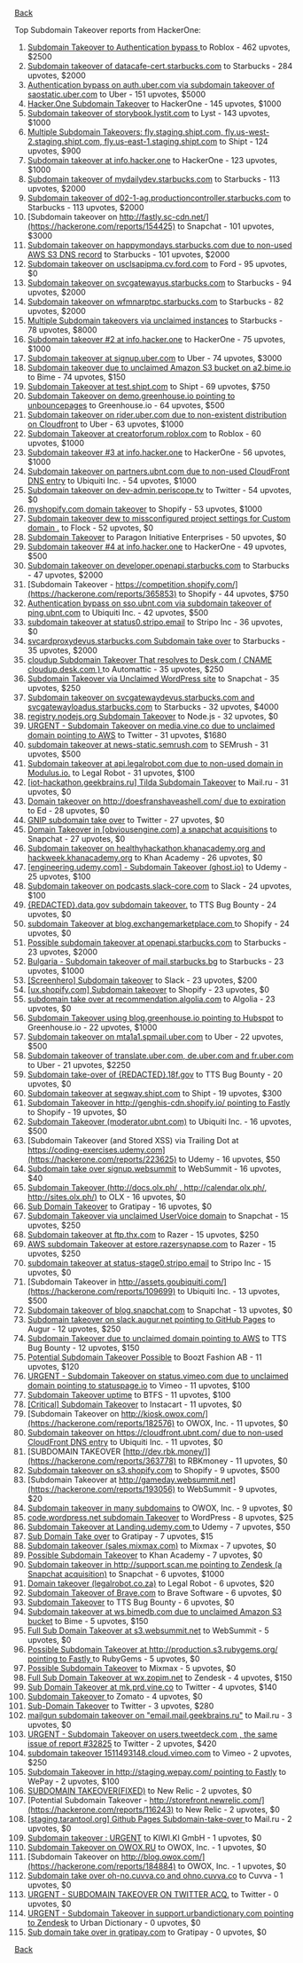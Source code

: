 [Back](../README.md)

Top Subdomain Takeover reports from HackerOne:

1. [Subdomain Takeover to Authentication bypass ](https://hackerone.com/reports/335330) to Roblox - 462 upvotes, $2500
2. [Subdomain takeover of datacafe-cert.starbucks.com](https://hackerone.com/reports/665398) to Starbucks - 284 upvotes, $2000
3. [Authentication bypass on auth.uber.com via subdomain takeover of saostatic.uber.com](https://hackerone.com/reports/219205) to Uber - 151 upvotes, $5000
4. [Hacker.One Subdomain Takeover](https://hackerone.com/reports/159156) to HackerOne - 145 upvotes, $1000
5. [Subdomain takeover of storybook.lystit.com](https://hackerone.com/reports/779442) to Lyst - 143 upvotes, $1000
6. [Multiple Subdomain Takeovers: fly.staging.shipt.com, fly.us-west-2.staging.shipt.com, fly.us-east-1.staging.shipt.com](https://hackerone.com/reports/576857) to Shipt - 124 upvotes, $900
7. [Subdomain takeover at info.hacker.one](https://hackerone.com/reports/202767) to HackerOne - 123 upvotes, $1000
8. [Subdomain takeover of mydailydev.starbucks.com](https://hackerone.com/reports/570651) to Starbucks - 113 upvotes, $2000
9. [Subdomain takeover of d02-1-ag.productioncontroller.starbucks.com](https://hackerone.com/reports/661751) to Starbucks - 113 upvotes, $2000
10. [Subdomain takeover on http://fastly.sc-cdn.net/](https://hackerone.com/reports/154425) to Snapchat - 101 upvotes, $3000
11. [Subdomain takeover on happymondays.starbucks.com due to non-used AWS S3 DNS record](https://hackerone.com/reports/186766) to Starbucks - 101 upvotes, $2000
12. [Subdomain takeover on usclsapipma.cv.ford.com](https://hackerone.com/reports/484420) to Ford - 95 upvotes, $0
13. [Subdomain takeover on svcgatewayus.starbucks.com](https://hackerone.com/reports/325336) to Starbucks - 94 upvotes, $2000
14. [Subdomain takeover on wfmnarptpc.starbucks.com](https://hackerone.com/reports/388622) to Starbucks - 82 upvotes, $2000
15. [Multiple Subdomain takeovers via unclaimed instances](https://hackerone.com/reports/276269) to Starbucks - 78 upvotes, $8000
16. [Subdomain takeover #2  at info.hacker.one](https://hackerone.com/reports/209004) to HackerOne - 75 upvotes, $1000
17. [Subdomain takeover at signup.uber.com](https://hackerone.com/reports/197489) to Uber - 74 upvotes, $3000
18. [Subdomain takeover due to unclaimed Amazon S3 bucket on a2.bime.io](https://hackerone.com/reports/121461) to Bime - 74 upvotes, $150
19. [Subdomain Takeover at test.shipt.com](https://hackerone.com/reports/387760) to Shipt - 69 upvotes, $750
20. [Subdomain Takeover on demo.greenhouse.io pointing to unbouncepages](https://hackerone.com/reports/407355) to Greenhouse.io - 64 upvotes, $500
21. [Subdomain takeover on rider.uber.com due to non-existent distribution on Cloudfront](https://hackerone.com/reports/175070) to Uber - 63 upvotes, $1000
22. [Subdomain Takeover at creatorforum.roblox.com](https://hackerone.com/reports/264494) to Roblox - 60 upvotes, $1000
23. [Subdomain takeover #3 at info.hacker.one](https://hackerone.com/reports/217358) to HackerOne - 56 upvotes, $1000
24. [Subdomain takeover on partners.ubnt.com due to non-used CloudFront DNS entry](https://hackerone.com/reports/145224) to Ubiquiti Inc. - 54 upvotes, $1000
25. [Subdomain takeover on dev-admin.periscope.tv](https://hackerone.com/reports/531890) to Twitter - 54 upvotes, $0
26. [myshopify.com domain takeover](https://hackerone.com/reports/320355) to Shopify - 53 upvotes, $1000
27. [Subdomain takeover dew to missconfigured project settings for Custom domain .](https://hackerone.com/reports/428651) to Flock - 52 upvotes, $0
28. [Subdomain Takeover](https://hackerone.com/reports/180393) to Paragon Initiative Enterprises - 50 upvotes, $0
29. [Subdomain takeover #4 at info.hacker.one](https://hackerone.com/reports/220002) to HackerOne - 49 upvotes, $500
30. [Subdomain takeover on developer.openapi.starbucks.com](https://hackerone.com/reports/275714) to Starbucks - 47 upvotes, $2000
31. [Subdomain Takeover - https://competition.shopify.com/](https://hackerone.com/reports/365853) to Shopify - 44 upvotes, $750
32. [Authentication bypass on sso.ubnt.com via subdomain takeover of ping.ubnt.com](https://hackerone.com/reports/172137) to Ubiquiti Inc. - 42 upvotes, $500
33. [subdomain takeover at status0.stripo.email](https://hackerone.com/reports/737695) to Stripo Inc - 36 upvotes, $0
34. [svcardproxydevus.starbucks.com Subdomain take over](https://hackerone.com/reports/380158) to Starbucks - 35 upvotes, $2000
35. [cloudup Subdomain Takeover That resolves to Desk.com ( CNAME cloudup.desk.com ) ](https://hackerone.com/reports/201796) to Automattic - 35 upvotes, $250
36. [Subdomain Takeover via Unclaimed WordPress site](https://hackerone.com/reports/274336) to Snapchat - 35 upvotes, $250
37. [Subdomain takeover on svcgatewaydevus.starbucks.com and svcgatewayloadus.starbucks.com](https://hackerone.com/reports/383564) to Starbucks - 32 upvotes, $4000
38. [registry.nodejs.org Subdomain Takeover](https://hackerone.com/reports/340580) to Node.js - 32 upvotes, $0
39. [URGENT - Subdomain Takeover on media.vine.co due to unclaimed domain pointing to AWS](https://hackerone.com/reports/32825) to Twitter - 31 upvotes, $1680
40. [subdomain takeover at news-static.semrush.com](https://hackerone.com/reports/294201) to SEMrush - 31 upvotes, $500
41. [Subdomain takeover at api.legalrobot.com due to non-used domain in Modulus.io.](https://hackerone.com/reports/148770) to Legal Robot - 31 upvotes, $100
42. [[iot-hackathon.geekbrains.ru] Tilda Subdomain Takeover](https://hackerone.com/reports/720992) to Mail.ru - 31 upvotes, $0
43. [Domain takeover on http://doesfranshaveashell.com/ due to expiration](https://hackerone.com/reports/692068) to Ed - 28 upvotes, $0
44. [GNIP subdomain take over](https://hackerone.com/reports/189548) to Twitter - 27 upvotes, $0
45. [Domain Takeover in [obviousengine.com] a snapchat acquisitions](https://hackerone.com/reports/392785) to Snapchat - 27 upvotes, $0
46. [Subdomain takeover on healthyhackathon.khanacademy.org and hackweek.khanacademy.org](https://hackerone.com/reports/474798) to Khan Academy - 26 upvotes, $0
47. [[engineering.udemy.com] - Subdomain Takeover (ghost.io)](https://hackerone.com/reports/368119) to Udemy - 25 upvotes, $100
48. [Subdomain takeover on podcasts.slack-core.com](https://hackerone.com/reports/195350) to Slack - 24 upvotes, $100
49. [{REDACTED}.data.gov subdomain takeover.](https://hackerone.com/reports/263902) to TTS Bug Bounty - 24 upvotes, $0
50. [subdomain Takeover at blog.exchangemarketplace.com ](https://hackerone.com/reports/416474) to Shopify - 24 upvotes, $0
51. [Possible subdomain takeover at openapi.starbucks.com](https://hackerone.com/reports/241503) to Starbucks - 23 upvotes, $2000
52. [Bulgaria - Subdomain takeover of mail.starbucks.bg](https://hackerone.com/reports/736863) to Starbucks - 23 upvotes, $1000
53. [[Screenhero] Subdomain takeover](https://hackerone.com/reports/142096) to Slack - 23 upvotes, $200
54. [[ux.shopify.com] Subdomain takeover](https://hackerone.com/reports/221631) to Shopify - 23 upvotes, $0
55. [subdomain take over at recommendation.algolia.com](https://hackerone.com/reports/673273) to Algolia - 23 upvotes, $0
56. [Subdomain Takeover using blog.greenhouse.io pointing to Hubspot](https://hackerone.com/reports/38007) to Greenhouse.io - 22 upvotes, $1000
57. [Subdomain takeover on mta1a1.spmail.uber.com](https://hackerone.com/reports/707748) to Uber - 22 upvotes, $500
58. [Subdomain takeover of translate.uber.com, de.uber.com and fr.uber.com](https://hackerone.com/reports/149679) to Uber - 21 upvotes, $2250
59. [Subdomain take-over of {REDACTED}.18f.gov](https://hackerone.com/reports/263542) to TTS Bug Bounty - 20 upvotes, $0
60. [Subdomain takeover at segway.shipt.com](https://hackerone.com/reports/389783) to Shipt - 19 upvotes, $300
61. [Subdomain Takeover in http://genghis-cdn.shopify.io/ pointing to Fastly ](https://hackerone.com/reports/165309) to Shopify - 19 upvotes, $0
62. [Subdomain Takeover (moderator.ubnt.com)](https://hackerone.com/reports/181665) to Ubiquiti Inc. - 16 upvotes, $500
63. [Subdomain Takeover (and Stored XSS) via Trailing Dot at https://coding-exercises.udemy.com](https://hackerone.com/reports/223625) to Udemy - 16 upvotes, $50
64. [Subdomain take over signup.websummit](https://hackerone.com/reports/172698) to WebSummit - 16 upvotes, $40
65. [Subdomain Takeover (http://docs.olx.ph/ , http://calendar.olx.ph/, http://sites.olx.ph/)](https://hackerone.com/reports/206516) to OLX - 16 upvotes, $0
66. [Sub Domain Takeover](https://hackerone.com/reports/221133) to Gratipay - 16 upvotes, $0
67. [Subdomain Takeover via unclaimed UserVoice domain](https://hackerone.com/reports/269109) to Snapchat - 15 upvotes, $250
68. [Subdomain takeover at ftp.thx.com](https://hackerone.com/reports/703591) to Razer - 15 upvotes, $250
69. [AWS subdomain Takeover at estore.razersynapse.com](https://hackerone.com/reports/785179) to Razer - 15 upvotes, $250
70. [subdomain takeover at status-stage0.stripo.email](https://hackerone.com/reports/781614) to Stripo Inc - 15 upvotes, $0
71. [Subdomain Takeover in http://assets.goubiquiti.com/](https://hackerone.com/reports/109699) to Ubiquiti Inc. - 13 upvotes, $500
72. [Subdomain takeover of blog.snapchat.com](https://hackerone.com/reports/171942) to Snapchat - 13 upvotes, $0
73. [Subdomain takeover on slack.augur.net pointing to GitHub Pages](https://hackerone.com/reports/382995) to Augur - 12 upvotes, $250
74. [Subdomain Takeover due to unclaimed domain pointing to AWS](https://hackerone.com/reports/317005) to TTS Bug Bounty - 12 upvotes, $150
75. [Potential Subdomain Takeover Possible](https://hackerone.com/reports/166826) to Boozt Fashion AB - 11 upvotes, $120
76. [URGENT - Subdomain Takeover on status.vimeo.com due to unclaimed domain pointing to statuspage.io](https://hackerone.com/reports/49663) to Vimeo - 11 upvotes, $100
77. [Subdomain Takeover uptime](https://hackerone.com/reports/824909) to BTFS - 11 upvotes, $100
78. [[Critical] Subdomain Takeover](https://hackerone.com/reports/163790) to Instacart - 11 upvotes, $0
79. [Subdomain Takeover on http://kiosk.owox.com/](https://hackerone.com/reports/182576) to OWOX, Inc. - 11 upvotes, $0
80. [Subdomain takeover on https://cloudfront.ubnt.com/ due to non-used CloudFront DNS entry](https://hackerone.com/reports/210188) to Ubiquiti Inc. - 11 upvotes, $0
81. [SUBDOMAIN TAKEOVER [http://dev.rbk.money/]](https://hackerone.com/reports/363778) to RBKmoney - 11 upvotes, $0
82. [Subdomain takeover on s3.shopify.com](https://hackerone.com/reports/207576) to Shopify - 9 upvotes, $500
83. [Subdomain Takeover at http://gameday.websummit.net](https://hackerone.com/reports/193056) to WebSummit - 9 upvotes, $20
84. [Subdomain takeover in many subdomains](https://hackerone.com/reports/205949) to OWOX, Inc. - 9 upvotes, $0
85. [code.wordpress.net subdomain Takeover](https://hackerone.com/reports/295330) to WordPress - 8 upvotes, $25
86. [Subdomain Takeover at Landing.udemy.com ](https://hackerone.com/reports/208719) to Udemy - 7 upvotes, $50
87. [Sub Domain Take over](https://hackerone.com/reports/111078) to Gratipay - 7 upvotes, $15
88. [Subdomain takeover (sales.mixmax.com)](https://hackerone.com/reports/233408) to Mixmax - 7 upvotes, $0
89. [Possible Subdomain Takeover](https://hackerone.com/reports/399165) to Khan Academy - 7 upvotes, $0
90. [Subdomain takeover in http://support.scan.me pointing to Zendesk (a Snapchat acquisition)](https://hackerone.com/reports/114134) to Snapchat - 6 upvotes, $1000
91. [Domain takeover (legalrobot.co.za)](https://hackerone.com/reports/230525) to Legal Robot - 6 upvotes, $20
92. [Subdomain Takeover of Brave.com](https://hackerone.com/reports/175397) to Brave Software - 6 upvotes, $0
93. [Subdomain Takeover](https://hackerone.com/reports/289051) to TTS Bug Bounty - 6 upvotes, $0
94. [Subdomain takeover at ws.bimedb.com due to unclaimed Amazon S3 bucket](https://hackerone.com/reports/161428) to Bime - 5 upvotes, $150
95. [Full Sub Domain Takeover at s3.websummit.net](https://hackerone.com/reports/173412) to WebSummit - 5 upvotes, $0
96. [Possible Subdomain Takeover at http://production.s3.rubygems.org/ pointing to Fastly ](https://hackerone.com/reports/178409) to RubyGems - 5 upvotes, $0
97. [Possible Subdomain Takeover](https://hackerone.com/reports/233402) to Mixmax - 5 upvotes, $0
98. [Full Sub Domain Takeover at wx.zopim.net](https://hackerone.com/reports/174395) to Zendesk - 4 upvotes, $150
99. [Sub Domain Takeover at mk.prd.vine.co](https://hackerone.com/reports/191323) to Twitter - 4 upvotes, $140
100. [Subdomain Takeover ](https://hackerone.com/reports/113869) to Zomato - 4 upvotes, $0
101. [Sub-Domain Takeover](https://hackerone.com/reports/119220) to Twitter - 3 upvotes, $280
102. [mailgun subdomain takeover on "email.mail.geekbrains.ru"](https://hackerone.com/reports/819309) to Mail.ru - 3 upvotes, $0
103. [URGENT - Subdomain Takeover on users.tweetdeck.com , the same issue  of report #32825](https://hackerone.com/reports/42236) to Twitter - 2 upvotes, $420
104. [subdomain takeover 1511493148.cloud.vimeo.com](https://hackerone.com/reports/46954) to Vimeo - 2 upvotes, $250
105. [Subdomain Takeover in http://staging.wepay.com/ pointing to Fastly](https://hackerone.com/reports/93106) to WePay - 2 upvotes, $100
106. [SUBDOMAIN TAKEOVER(FIXED)](https://hackerone.com/reports/115628) to New Relic - 2 upvotes, $0
107. [Potential Subdomain Takeover - http://storefront.newrelic.com/](https://hackerone.com/reports/116243) to New Relic - 2 upvotes, $0
108. [[staging.tarantool.org] Github Pages Subdomain-take-over ](https://hackerone.com/reports/813377) to Mail.ru - 2 upvotes, $0
109. [Subdomain takeover : URGENT](https://hackerone.com/reports/118514) to KIWI.KI GmbH - 1 upvotes, $0
110. [Subdomain Takeover on OWOX.RU](https://hackerone.com/reports/186393) to OWOX, Inc. - 1 upvotes, $0
111. [Subdomain Takeover on  http://blog.owox.com/](https://hackerone.com/reports/184884) to OWOX, Inc. - 1 upvotes, $0
112. [Subdomain take over oh-no.cuvva.co and ohno.cuvva.co](https://hackerone.com/reports/232185) to Cuvva - 1 upvotes, $0
113. [URGENT - SUBDOMAIN TAKEOVER ON TWITTER ACQ.](https://hackerone.com/reports/44578) to Twitter - 0 upvotes, $0
114. [URGENT - Subdomain Takeover in support.urbandictionary.com pointing to Zendesk](https://hackerone.com/reports/103432) to Urban Dictionary - 0 upvotes, $0
115. [Sub domain take over in gratipay.com](https://hackerone.com/reports/257331) to Gratipay - 0 upvotes, $0


[Back](../README.md)